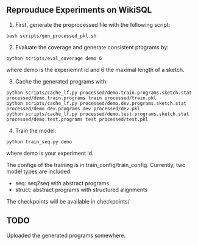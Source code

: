 ## Reprouduce Experiments on WikiSQL

1. First, generate the proprocessed file with the following script:

```
bash scripts/gen_processed_pkl.sh
```

2. Evaluate the coverage and generate consistent programs by:

```
python scripts/eval_coverage demo 6
```

where demo is the experiemnt id and 6 the maximal length of a sketch. 

3. Cache the generated programs with:

```
python scripts/cache_lf.py processed/demo.train.programs.sketch.stat processed/demo.train.programs train processed/train.pkl
python scripts/cache_lf.py processed/demo.dev.programs.sketch.stat processed/demo.dev.programs dev processed/dev.pkl
python scripts/cache_lf.py processed/demo.test.programs.sketch.stat processed/demo.test.programs test processed/test.pkl
```

4. Train the model:

```
python train_seq.py demo
```
where demo is your experiment id.

The configs of the training is in train_config/train_config. Currently, two model types are included:

* seq: seq2seq with abstract programs
* struct: abstract programs with structured alignments

The checkpoints will be available in checkpoints/



## TODO

Uploaded the generated programs somewhere.
